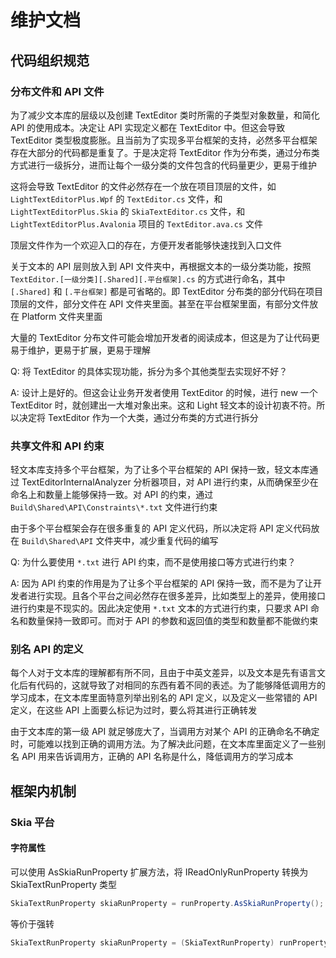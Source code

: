 # 维护文档

## 代码组织规范

### 分布文件和 API 文件

为了减少文本库的层级以及创建 TextEditor 类时所需的子类型对象数量，和简化 API 的使用成本。决定让 API 实现定义都在 TextEditor 中。但这会导致 TextEditor 类型极度膨胀。且当前为了实现多平台框架的支持，必然多平台框架存在大部分的代码都是重复了。于是决定将 TextEditor 作为分布类，通过分布类方式进行一级拆分，进而让每个一级分类的文件包含的代码量更少，更易于维护

这将会导致 TextEditor 的文件必然存在一个放在项目顶层的文件，如 `LightTextEditorPlus.Wpf` 的 `TextEditor.cs` 文件，和 `LightTextEditorPlus.Skia` 的 `SkiaTextEditor.cs` 文件，和 `LightTextEditorPlus.Avalonia` 项目的 `TextEditor.ava.cs` 文件

顶层文件作为一个欢迎入口的存在，方便开发者能够快速找到入口文件

关于文本的 API 层则放入到 API 文件夹中，再根据文本的一级分类功能，按照 `TextEditor.[一级分类][.Shared][.平台框架].cs` 的方式进行命名，其中 `[.Shared]` 和 `[.平台框架]` 都是可省略的。即 TextEditor 分布类的部分代码在项目顶层的文件，部分文件在 API 文件夹里面。甚至在平台框架里面，有部分文件放在 Platform 文件夹里面

大量的 TextEditor 分布文件可能会增加开发者的阅读成本，但这是为了让代码更易于维护，更易于扩展，更易于理解

Q: 将 TextEditor 的具体实现功能，拆分为多个其他类型去实现好不好？

A: 设计上是好的。但这会让业务开发者使用 TextEditor 的时候，进行 new 一个 TextEditor 时，就创建出一大堆对象出来。这和 Light 轻文本的设计初衷不符。所以决定将 TextEditor 作为一个大类，通过分布类的方式进行拆分

### 共享文件和 API 约束

轻文本库支持多个平台框架，为了让多个平台框架的 API 保持一致，轻文本库通过 TextEditorInternalAnalyzer 分析器项目，对 API 进行约束，从而确保至少在命名上和数量上能够保持一致。对 API 的约束，通过 `Build\Shared\API\Constraints\*.txt` 文件进行约束

由于多个平台框架会存在很多重复的 API 定义代码，所以决定将 API 定义代码放在 `Build\Shared\API` 文件夹中，减少重复代码的编写

Q: 为什么要使用 `*.txt` 进行 API 约束，而不是使用接口等方式进行约束？

A: 因为 API 约束的作用是为了让多个平台框架的 API 保持一致，而不是为了让开发者进行实现。且各个平台之间必然存在很多差异，比如类型上的差异，使用接口进行约束是不现实的。因此决定使用 `*.txt` 文本的方式进行约束，只要求 API 命名和数量保持一致即可。而对于 API 的参数和返回值的类型和数量都不能做约束

### 别名 API 的定义

每个人对于文本库的理解都有所不同，且由于中英文差异，以及文本是先有语言文化后有代码的，这就导致了对相同的东西有着不同的表述。为了能够降低调用方的学习成本，在文本库里面特意列举出别名的 API 定义，以及定义一些常错的 API 定义，在这些 API 上面要么标记为过时，要么将其进行正确转发

由于文本库的第一级 API 就足够庞大了，当调用方对某个 API 的正确命名不确定时，可能难以找到正确的调用方法。为了解决此问题，在文本库里面定义了一些别名 API 用来告诉调用方，正确的 API 名称是什么，降低调用方的学习成本


## 框架内机制

### Skia 平台

#### 字符属性

可以使用 AsSkiaRunProperty 扩展方法，将 IReadOnlyRunProperty 转换为 SkiaTextRunProperty 类型

```csharp
SkiaTextRunProperty skiaRunProperty = runProperty.AsSkiaRunProperty();
```

等价于强转

```csharp
SkiaTextRunProperty skiaRunProperty = (SkiaTextRunProperty) runProperty;
```
